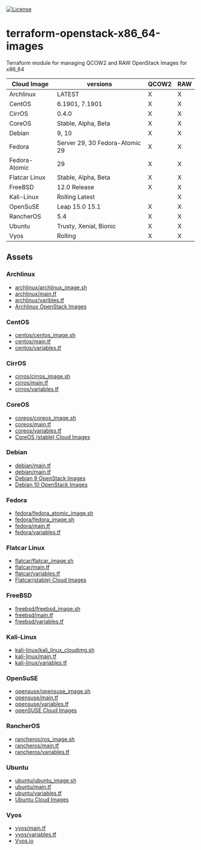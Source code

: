 [![License](https://img.shields.io/badge/License-Apache%202.0-blue.svg)](https://opensource.org/licenses/Apache-2.0)

# terraform-openstack-x86_64-images
Terraform module for managing QCOW2 and RAW OpenStack Images for x86_64

| Cloud Image | versions | QCOW2 | RAW |
| ------------------- | --- | ----- | --- |
| Archlinux | LATEST | X | X |
| CentOS | 6.1901, 7.1901 | X | X |
| CirrOS | 0.4.0 | X | X |
| CoreOS | Stable, Alpha, Beta | X | X |
| Debian | 9, 10 | X | X |
| Fedora | Server 29, 30 Fedora-Atomic 29| X | X |
| Fedora-Atomic | 29 | X | X |
| Flatcar Linux | Stable, Alpha, Beta | X | X |
| FreeBSD | 12.0 Release | X | X |
| Kali-Linux | Rolling Latest| | X | X |
| OpenSuSE | Leap 15.0 15.1 |X | X |
| RancherOS | 5.4 | X | X |
| Ubuntu |Trusty, Xenial, Bionic | X | X |
| Vyos | Rolling | X | X |

## Assets

### Archlinux

* [archlinux/archlinux_image.sh](archlinux/archlinux_image.sh)
* [archlinux/main.tf](archlinux/main.tf)
* [archlinux/varibles.tf](archlinux/variables.tf)
* [Archlinux OpenStack Images](https://linuximages.de/openstack/arch/)

### CentOS

* [centos/centos_image.sh](centos/centos_image.sh)
* [centos/main.tf](centos/main.tf)
* [centos/variables.tf](centos/varibles.tf)

### CirrOS

* [cirros/cirros_image.sh](cirros/cirros_image.sh)
* [cirros/main.tf](cirros/main.tf)
* [cirros/variables.tf](cirros/variables.tf)

### CoreOS

* [coreos/coreos_image.sh](coreos/coreos_image.sh)
* [coreos/main.tf](coreos/main.tf)
* [coreos/variables.tf](coreos/variables.tf)
* [CoreOS (stable) Cloud Images](https://stable.release.core-os.net/amd64-usr/current)

### Debian

* [debian/main.tf](debian/main.tf)
* [debian/main.tf](debian/variables.tf)
* [Debian 9 OpenStack Images](https://cdimage.debian.org/cdimage/openstack/current-9/)
* [Debian 10 OpenStack Images](https://cdimage.debian.org/cdimage/openstack/current-10/)

### Fedora

* [fedora/fedora_atomic_image.sh](fedora/fedora_atomic_image.sh)
* [fedora/fedora_image.sh](fedora/fedora_image.sh)
* [fedora/main.tf](fedora/main.tf)
* [fedora/variables.tf](fedora/variables.tf)

### Flatcar Linux

* [flatcar/flatcar_image.sh](flatcar/flatcar_image.sh)
* [flatcar/main.tf](flatcar/main.tf)
* [flatcar/variables.tf](flatcar/variables.tf)
* [Flatcar(stable) Cloud Images](https://stable.release.flatcar-linux.net/amd64-usr/current)

### FreeBSD

* [freebsd/freebsd_image.sh](freebsd__image.sh)
* [freebsd/main.tf](freebsd/main.tf)
* [freebsd/variables.tf](freebsd/variables.tf)

### Kali-Linux

* [kali-linux/kali_linux_cloudimg.sh](kali-linux/kali_linux_cloudimg.sh)
* [kali-linux/main.tf](kali-linux/main.tf)
* [kali-linux/variables.tf](kali-linux/variables.tf)

### OpenSuSE

* [opensuse/opensuse_image.sh](opensuse/opensuse_image.sh)
* [opensuse/main.tf](opensuse/main.tf)
* [opensuse/variables.tf](opensuse/variables.tf)
* [openSUSE Cloud Images](http://download.opensuse.org/repositories/Cloud:/Images:/)

### RancherOS

* [rancheros/ros_image.sh](rancheros/ros_image.sh)
* [rancheros/main.tf](rancheros/main.tf)
* [rancheros/variables.tf](rancheros/variables.tf)

### Ubuntu

* [ubuntu/ubuntu_image.sh](ubuntu/ubuntu_image.sh)
* [ubuntu/main.tf](ubuntu/main.tf)
* [ubuntu/variables.tf](ubuntu/variables.tf)
* [Ubuntu Cloud Images](https://cloud-images.ubuntu.com/daily/server/)

### Vyos

* [vyos/main.tf](vyos/main.tf)
* [vyos/variables.tf](vyos/variables.tf)
* [Vyos.io](https://vyos.io)
